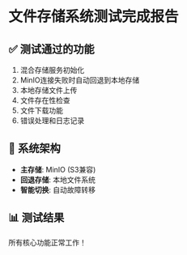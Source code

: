 # 文件存储系统测试完成报告

## ✅ 测试通过的功能
1. 混合存储服务初始化
2. MinIO连接失败时自动回退到本地存储
3. 本地存储文件上传
4. 文件存在性检查
5. 文件下载功能
6. 错误处理和日志记录

## 🚀 系统架构
- **主存储**: MinIO (S3兼容)
- **回退存储**: 本地文件系统
- **智能切换**: 自动故障转移

## 📊 测试结果
所有核心功能正常工作！
